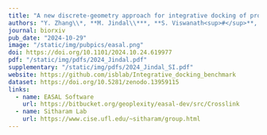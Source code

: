 ```yaml
---
title: "A new discrete-geometry approach for integrative docking of proteins using chemical crosslinks"
authors: "Y. Zhang\\*, **M. Jindal\\***, **S. Viswanath<sup>#</sup>**, M. Sitharam<sup>#</sup>"
journal: biorxiv 
pub_date: "2024-10-29"
image: "/static/img/pubpics/easal.png"
doi: https://doi.org/10.1101/2024.10.24.619977
pdf: "/static/img/pdfs/2024_Jindal.pdf" 
supplementary: "/static/img/pdfs/2024_Jindal_SI.pdf"
website: https://github.com/isblab/Integrative_docking_benchmark
dataset: https://doi.org/10.5281/zenodo.13959115
links:
  - name: EASAL Software
    url: https://bitbucket.org/geoplexity/easal-dev/src/Crosslink 
  - name: Sitharam Lab
    url: https://www.cise.ufl.edu/~sitharam/group.html
---
```

